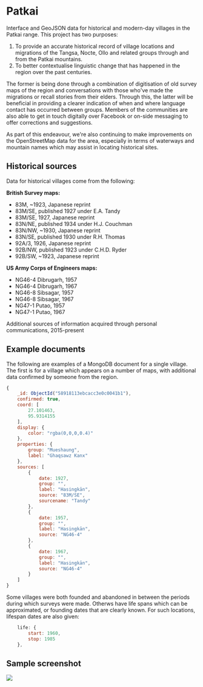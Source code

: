 # Patkai
Interface and GeoJSON data for historical and modern-day villages in the Patkai range. This project has two purposes:

1. To provide an accurate historical record of village locations and migrations of the Tangsa, Nocte, Ollo and related groups through and from the Patkai mountains.
2. To better contextualise linguistic change that has happened in the region over the past centuries.

The former is being done through a combination of digitisation of old survey maps of the region and conversations with those who've made the migrations or recall stories from their elders. Through this, the latter will be beneficial in providing a clearer indication of when and where language contact has occurred between groups. Members of the communities are also able to get in touch digitally over Facebook or on-side messaging to offer corrections and suggestions.

As part of this endeavour, we're also continuing to make improvements on the OpenStreetMap data for the area, especially in terms of waterways and mountain names which may assist in locating historical sites.

## Historical sources

Data for historical villages come from the following:

**British Survey maps:**
* 83M, ~1923, Japanese reprint
* 83M/SE, published 1927 under E.A. Tandy
* 83M/SE, 1927, Japanese reprint
* 83N/NE, published 1934 under H.J. Couchman
* 83N/NW, ~1930, Japanese reprint
* 83N/SE, published 1930 under R.H. Thomas
* 92A/3, 1926, Japanese reprint
* 92B/NW, published 1923 under C.H.D. Ryder
* 92B/SW, ~1923, Japanese reprint

**US Army Corps of Engineers maps:**
* NG46-4 Dibrugarh, 1957
* NG46-4 Dibrugarh, 1967
* NG46-8 Sibsagar, 1957
* NG46-8 Sibsagar, 1967
* NG47-1 Putao, 1957
* NG47-1 Putao, 1967

Additional sources of information acquired through personal communications, 2015-present

## Example documents
The following are examples of a MongoDB document for a single village. The first is for a village which appears on a number of maps, with additional data confirmed by someone from the region.

```javascript
{
    _id: ObjectId("58918113ebcacc3e0c0041b1"),
    confirmed: true,
    coord: [
        27.101463,
        95.9314155
    ],
    display: {
        color: "rgba(0,0,0,0.4)"
    },
    properties: {
        group: "Mueshaung",
        label: "Ghaqsawz Kanx"
    },
    sources: [
        {
            date: 1927,
            group: "",
            label: "Hasingkān",
            source: "83M/SE",
            sourcename: "Tandy"
        },
        {
            date: 1957,
            group: "",
            label: "Hasingkān",
            source: "NG46-4"
        },
        {
            date: 1967,
            group: "",
            label: "Hasingkān",
            source: "NG46-4"
        }
    ]
}
```

Some villages were both founded and abandoned in between the periods during which surveys were made. Otherws have life spans which can be approximated, or founding dates that are clearly known. For such locations, lifespan dates are also given:

```javascript
    life: {
        start: 1960,
        stop: 1985
    },
```

## Sample screenshot
![](http://phonemica.net/github/patkai.jpg)

